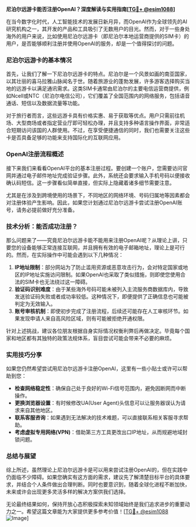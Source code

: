 **尼泊尔远游卡能否注册OpenAI？深度解读与实用指南[[TG💪+ @esim1088](https://t.me/s/esim1088)]**

在当今数字化时代，人工智能技术的发展日新月异，而OpenAI作为全球领先的AI研究机构之一，其开发的产品和工具吸引了无数用户的目光。然而，对于一些身处海外的用户来说，比如使用尼泊尔远游卡（即尼泊尔本地运营商提供的SIM卡）的用户，是否能够顺利注册并使用OpenAI的服务，却是一个值得探讨的问题。

### 尼泊尔远游卡的基本情况

首先，让我们了解一下尼泊尔远游卡的特点。尼泊尔是一个风景如画的南亚国家，以其壮丽的喜马拉雅山脉闻名于世。随着旅游业的蓬勃发展，许多游客选择购买当地的远游卡以满足通讯需求。这类SIM卡通常由尼泊尔的主要电信运营商提供，例如Ncell或NTC（尼泊尔电信公司），它们覆盖了全国范围内的网络服务，包括语音通话、短信以及数据流量等功能。

对于旅行者而言，这些远游卡具有价格实惠、易于获取等优点。用户只需前往机场、大型商场或者指定营业厅即可轻松办理，并且支持多种语言操作界面，非常适合短期访问该国的人群使用。不过，在享受便捷通信的同时，我们也需要关注这些卡是否具备足够的功能来支持国际化的互联网应用。

### OpenAI注册流程概述

接下来我们来看看OpenAI平台的基本注册过程。要创建一个账户，您需要访问官网并通过电子邮件地址完成验证步骤。此外，系统还会要求输入手机号码以便接收确认码短信。这一步骤看似简单直接，但实际上隐藏着诸多细节需要注意。

尤其是在涉及到跨境使用的场景下，不同地区的网络环境、号码归属地等因素都会对注册体验产生影响。因此，如果您计划通过尼泊尔远游卡尝试注册OpenAI账号，请务必提前做好充分准备。

### 技术分析：能否成功注册？

那么问题来了——究竟尼泊尔远游卡能不能用来注册OpenAI呢？从理论上讲，只要您的设备能够正常连接互联网，并且拥有有效的电子邮箱地址，理论上是可行的。然而，在实际操作中可能会遇到以下几种情况：

1. **IP地址限制**：部分网站为了防止滥用资源或恶意攻击行为，会对特定国家或地区的IP地址实施访问限制。如果OpenAI也采取了类似措施，则即使您使用合法的SIM卡也无法绕过这一障碍。
2. **验证码识别难度**：由于某些海外号码可能未被列入主流服务商数据库内，导致发送验证码失败或者成功率较低。这种情况下，即便提供了正确信息也可能被判定为无效输入。
3. **账号审核机制**：即使初步完成了注册流程，后续还可能存在人工审核环节。如果发现申请人来自高风险区域，则有可能被拒绝开通权限。

针对上述挑战，建议各位朋友根据自身实际情况权衡利弊后再做决定。毕竟每个国家和地区都有其独特的政策法规体系，盲目尝试可能会带来不必要的麻烦。

### 实用技巧分享

如果您仍然希望尝试用尼泊尔远游卡注册OpenAI，这里有一些小贴士或许可以帮助到您：

- **检查网络稳定性**：确保自己处于良好的Wi-Fi信号范围内，避免因断网而中断操作。
- **更换浏览器设置**：有时候修改UA(User Agent)头信息可以让服务器误认为请求来自其他地区。
- **联系客服咨询**：如果遇到无法解决的技术难题，可以直接联系相关客服寻求帮助。
- **考虑虚拟专用网络(VPN)**：借助第三方工具更改出口IP地址，从而规避地域封锁问题。

### 总结与展望

综上所述，虽然理论上尼泊尔远游卡是可以用来尝试注册OpenAI的，但在实践中仍面临不少障碍。如果您确实有这方面的需求，建议先了解清楚目标平台的具体要求，并结合个人条件做出合理判断。同时也要意识到，随着全球化进程不断加快，未来或许会出现更多灵活多样的解决方案供我们选择。

无论最终结果如何，保持开放心态积极探索未知领域始终是我们追求进步的重要动力之一。希望这篇文章能为大家提供更多参考价值！[[TG💪+ @esim1088](https://t.me/s/esim1088) ![Image](https://i.postimg.cc/4NQfJmqS/Snipaste-2025-05-13-00-14-12.png)]